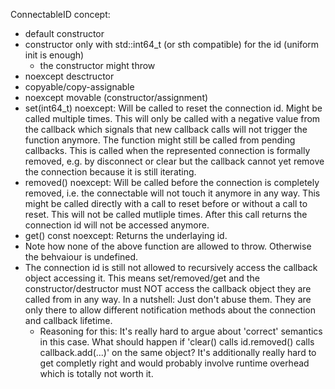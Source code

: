 ConnectableID concept:

 - default constructor
 - constructor only with std::int64_t (or sth compatible) for the id (uniform init is enough)
 	- the constructor might throw
 - noexcept desctructor
 - copyable/copy-assignable
 - noexcept movable (constructor/assignment)
 - set(int64_t) noexcept: Will be called to reset the connection id.
 	Might be called multiple times. This will only be called with a negative value
	from the callback which signals that new callback calls will not trigger the
	function anymore. The function might still be called from pending callbacks.
	This is called when the represented connection is formally removed, e.g.
	by disconnect or clear but the callback cannot yet remove the connection
	because it is still iterating.
 - removed() noexcept: Will be called before the connection is completely removed, i.e.
	the connectable will not touch it anymore in any way. This might be called
	directly with a call to reset before or without a call to reset.
	This will not be called mutliple times.
	After this call returns the connection id will not be accessed anymore.
 - get() const noexcept: Returns the underlaying id.
 - Note how none of the above function are allowed to throw. Otherwise
   the behvaiour is undefined.
 - The connection id is still not allowed to recursively access the callback
   object accessing it. This means set/removed/get and the constructor/destructor
   must NOT access the callback object they are called from in any way.
   In a nutshell: Just don't abuse them. They are only there to allow
   different notification methods about the connection and callback lifetime.
   - Reasoning for this: It's really hard to argue about 'correct' semantics
     in this case. What should happen if 'clear() calls id.removed() calls
     callback.add(...)' on the same object? It's additionally really hard
     to get completly right and would probably involve runtime overhead
     which is totally not worth it.
